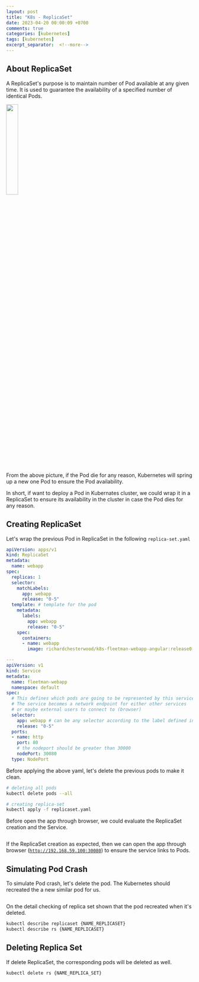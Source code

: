 ```yaml
---
layout: post
title: "K8s - ReplicaSet"
date: 2023-04-20 00:00:09 +0700
comments: true
categories: [kubernetes]
tags: [kubernetes]
excerpt_separator:  <!--more-->
---
```


## About ReplicaSet
A ReplicaSet's purpose is to maintain number of Pod available at any given time. It is used to guarantee the availability of a specified number of identical Pods.

<img class="center" src="{{ site.baseurl }}/assets/images/post/k8s/replica-set.png" alt="" width="25%"/>

From the above picture, if the Pod die for any reason, Kubernetes will spring up a new one Pod to ensure the Pod availability.

In short, if want to deploy a Pod in Kubernates cluster, we could wrap it in a ReplicaSet to ensure its availability in the cluster in case the Pod dies for any reason.

## Creating ReplicaSet

Let's wrap the previous Pod in ReplicaSet in the following <code>replica-set.yaml</code>

``` yaml
apiVersion: apps/v1
kind: ReplicaSet
metadata:
  name: webapp
spec:
  replicas: 1
  selector:
    matchLabels:
      app: webapp
      release: "0-5"
  template: # template for the pod
    metadata:
      labels:
        app: webapp
        release: "0-5"
    spec:
      containers:
      - name: webapp
        image: richardchesterwood/k8s-fleetman-webapp-angular:release0-5

---
apiVersion: v1
kind: Service
metadata:
  name: fleetman-webapp
  namespace: default
spec:
  # This defines which pods are going to be represented by this service
  # The service becomes a network endpoint for either other services
  # or maybe external users to connect to (browser)
  selector:
    app: webapp # can be any selector according to the label defined in pod ex: myapp:webapp
    release: "0-5"
  ports:
  - name: http
    port: 80
    # the nodeport should be greater than 30000
    nodePort: 30080 
  type: NodePort

```

Before applying the above yaml, let's delete the previous pods to make it clean.

``` bash
# deleting all pods
kubectl delete pods --all

# creating replica-set
kubectl apply -f replicaset.yaml
```

Before open the app through browser, we could evaluate the ReplicaSet creation and the Service.


<img src="{{ site.baseurl }}/assets/images/post/k8s/check-replica-set.png" alt="" />

If the ReplicaSet creation as expected, then we can open the app through browser (<code>http://192.168.59.100:30080</code>) to ensure the service links to Pods.

## Simulating Pod Crash
To simulate Pod crash, let's delete the pod. The Kubernetes should recreated the a new similar pod for us.

<img class="center" src="{{ site.baseurl }}/assets/images/post/k8s/replicaset-pod-recreate.png" alt="" />

On the detail checking of replica set shown that the pod recreated when it's deleted.
``` bash
kubectl describe replicaset {NAME_REPLICASET}
kubectl describe rs {NAME_REPLICASET}
```

## Deleting Replica Set
If delete ReplicaSet, the corresponding pods will be deleted as well.

``` bash
kubectl delete rs {NAME_REPLICA_SET}
```